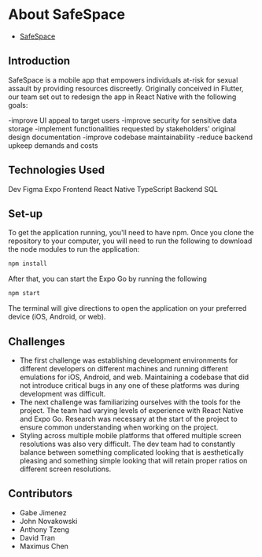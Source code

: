 # About SafeSpace
- [SafeSpace](https://safespace525.wixsite.com/home/about-us)

## Introduction
SafeSpace is a mobile app that empowers individuals at-risk for sexual assault by providing resources discreetly. Originally conceived in Flutter, our team set out to redesign the app in React Native with the following goals:

-improve UI appeal to target users 
-improve security for sensitive data storage
-implement functionalities requested by stakeholders' original design documentation
-improve codebase maintainability
-reduce backend upkeep demands and costs

## Technologies Used
Dev
  Figma
  Expo
Frontend
  React Native
  TypeScript
Backend 
  SQL

## Set-up
To get the application running, you'll need to have npm. Once you clone the repository to your computer, you will need to run the following to download the node modules to run the application:
```sh
npm install
```
After that, you can start the Expo Go by running the following
```sh
npm start
```
The terminal will give directions to open the application on your preferred device (iOS, Android, or web).

## Challenges
- The first challenge was establishing development environments for different developers on different machines and running different emulations for iOS, Android, and web. Maintaining a codebase that did not introduce critical bugs in any one of these platforms was during development was difficult.
- The next challenge was familiarizing ourselves with the tools for the project. The team had varying levels of experience with React Native and Expo Go. Research was necessary at the start of the project to ensure common understanding when working on the project.
- Styling across multiple mobile platforms that offered multiple screen resolutions was also very difficult. The dev team had to constantly balance between something complicated looking that is aesthetically pleasing and something simple looking that will retain proper ratios on different screen resolutions.

## Contributors
- Gabe Jimenez
- John Novakowski
- Anthony Tzeng
- David Tran
- Maximus Chen
